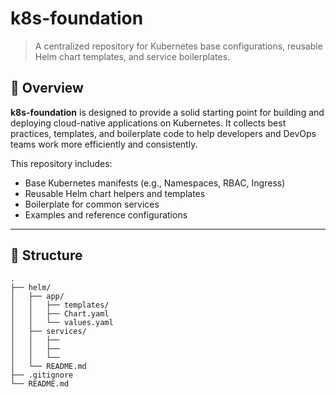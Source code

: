 # k8s-foundation

> A centralized repository for Kubernetes base configurations, reusable Helm chart templates, and service boilerplates.

## 📘 Overview

**k8s-foundation** is designed to provide a solid starting point for building and deploying cloud-native applications on Kubernetes. It collects best practices, templates, and boilerplate code to help developers and DevOps teams work more efficiently and consistently.

This repository includes:

- Base Kubernetes manifests (e.g., Namespaces, RBAC, Ingress)
- Reusable Helm chart helpers and templates
- Boilerplate for common services
- Examples and reference configurations

---

## 📁 Structure

```plaintext
.
├── helm/
│   ├── app/
│   │   ├── templates/
│   │   ├── Chart.yaml
│   │   └── values.yaml
│   ├── services/
│   │   ├── 
│   │   ├── 
│   │   └── 
│   └── README.md
├── .gitignore
└── README.md
